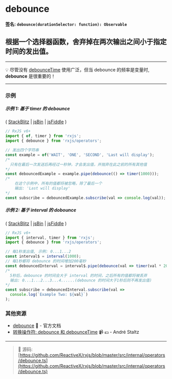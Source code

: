 # debounce

#### 签名: `debounce(durationSelector: function): Observable`

## 根据一个选择器函数，舍弃掉在两次输出之间小于指定时间的发出值。

---

:bulb: 尽管没有 [debounceTime](debouncetime.md) 使用广泛，但当 debounce 的频率是变量时, **debounce** 是很重要的！

---

### 示例

##### 示例 1: 基于 timer 的 debounce

( [StackBlitz](https://stackblitz.com/edit/typescript-dzjbra?file=index.ts&devtoolsheight=100) | [jsBin](http://jsbin.com/sorimeyoro/1/edit?js,console) |
[jsFiddle](https://jsfiddle.net/btroncone/e5698yow/) )

```js
// RxJS v6+
import { of, timer } from 'rxjs';
import { debounce } from 'rxjs/operators';

// 发出四个字符串
const example = of('WAIT', 'ONE', 'SECOND', 'Last will display');
/*
  只有在最后一次发送后再经过一秒钟，才会发出值，并抛弃在此之前的所有其他值
*/
const debouncedExample = example.pipe(debounce(() => timer(1000)));
/*
    在这个示例中，所有的值都将被忽略，除了最后一个
    输出: 'Last will display'
*/
const subscribe = debouncedExample.subscribe(val => console.log(val));
```

##### 示例 2: 基于 interval 的 dobounce

( [StackBlitz](https://stackblitz.com/edit/typescript-qnfidr?file=index.ts&devtoolsheight=100) | [jsBin](http://jsbin.com/sotaretese/1/edit?js,console) |
[jsFiddle](https://jsfiddle.net/btroncone/6ab34nq6/) )

```js
// RxJS v6+
import { interval, timer } from 'rxjs';
import { debounce } from 'rxjs/operators';

// 每1秒发出值, 示例: 0...1...2
const interval$ = interval(1000);
// 每1秒都将 debounce 的时间增加200毫秒
const debouncedInterval = interval$.pipe(debounce(val => timer(val * 200)));
/*
  5秒后，debounce 的时间会大于 interval 的时间，之后所有的值都将被丢弃
  输出: 0...1...2...3...4......(debounce 的时间大于1秒后则不再发出值)
*/
const subscribe = debouncedInterval.subscribe(val =>
  console.log(`Example Two: ${val}`)
);
```

### 其他资源

- [debounce](https://cn.rx.js.org/class/es6/Observable.js~Observable.html#instance-method-debounce) :newspaper: - 官方文档
- [转换操作符: debounce 和 debounceTime](https://egghead.io/lessons/rxjs-transformation-operators-debounce-and-debouncetime?course=rxjs-beyond-the-basics-operators-in-depth) :video_camera: :dollar: - André Staltz

---
> :file_folder: 源码:  [https://github.com/ReactiveX/rxjs/blob/master/src/internal/operators/debounce.ts](https://github.com/ReactiveX/rxjs/blob/master/src/internal/operators/debounce.ts)
